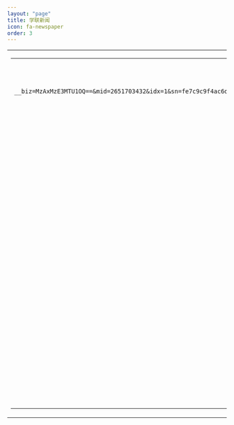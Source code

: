 ```yaml
---
layout: "page"
title: 学联新闻
icon: fa-newspaper
order: 3
---
```


<style>
.bg1 {
    background-image: url(assets/images/background.png);
    background-repeat: no-repeat;
    background-position: center top;
    background-size: contain;
}

a.link:link {
    color: #0071bc;
    text-decoration: none;
    font-size: 18px;
}

.dot {
    border-bottom-width: 1px;
    border-bottom-style: dashed;
    border-bottom-color: #CCCCCC;
}

.font-style1 {
    font-size: 20px;
    font-weight: bold;
    color: #FFFFFF;
}

.font-style2 {
    font-size: 36px;
    color: #4d4d4d;
    font-weight: bold;
    line-height: 36px;
}
</style>

<table  width="100%" align="center">
<tr>
<td valign="top">
<table width="100%" border="0" cellspacing="0" cellpadding="0">
<tr>
<td align="center" valign="top">
<table width="100%" border="0" cellspacing="0" cellpadding="0" bordercolordark="#FFFFFF" bordercolorlight="#000000" style="word-break:break-all;">

              <tr>
                <td width="12" align="left">&nbsp;</td>
                <td height="26" align="left" valign="top">[2018年10月04日] <a href="https://mp.weixin.qq.com/s?__biz=MzAxMzE3MTU1OQ==&mid=2651703432&idx=1&sn=fe7c9c9f4ac6d9216b0ae48fd476277a&chksm=805fc680b7284f960a8f1551e276eea96fed21c9e90c4154d7a4ed7bb559779289ce2e6ba857&mpshare=1&scene=1&srcid=1012W26SsjbiuUCwEowPk5WG&pass_ticket=WLvkfcL5V1%2FHniEm8BBMzhYwO7gBxN0dvAz3miuQB3W2O4eouzIzxGjts7opspSl#rd" target="_blank">里尔学联中秋活动回顾</a></td>
              </tr>
              <tr>
                <td align="left" class="dot"></td>
                <td align="left" class="dot"></td>
                <td height="10" align="left" class="dot"></td>
              </tr>
              <tr>
              <td align="left"></td>
                <td align="left"></td>
                <td height="25" align="left"></td>
              </tr>

              <tr>
                <td width="12" align="left">&nbsp;</td>
                <td height="26" align="left" valign="top">[2018年07月05日] <a href="http://www.ucecf.fr/show.asp?id=2478" target="_blank">留法四十年纪念大会暨留法学人论坛在巴黎隆重举行</a></td>
              </tr>
              <tr>
                <td align="left" class="dot"></td>
                <td align="left" class="dot"></td>
                <td height="10" align="left" class="dot"></td>
              </tr>
    		      <tr>
    		      <td align="left"></td>
                <td align="left"></td>
                <td height="25" align="left"></td>
              </tr>

              <tr>
                <td width="12" align="left">&nbsp;</td>
                <td height="26" align="left" valign="top">[2018年05月17日] <a href="https://mp.weixin.qq.com/s/ISnz2Go9zusfEfq2cKQY9Q" target="_blank">里尔学联成功召开换届会议</a></td>
              </tr>
              <tr>
                <td align="left" class="dot"></td>
                <td align="left" class="dot"></td>
                <td height="10" align="left" class="dot"></td>
              </tr>
    		      <tr>
    		      <td align="left"></td>
                <td align="left"></td>
                <td height="25" align="left"></td>
              </tr>

</table>
</td>
</tr>
</table>
</td>
</tr>
</table>
